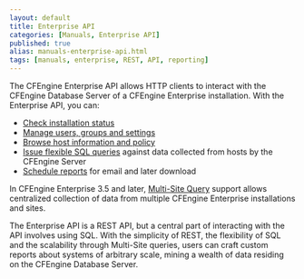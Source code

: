 ```yaml
---
layout: default
title: Enterprise API
categories: [Manuals, Enterprise API]
published: true
alias: manuals-enterprise-api.html
tags: [manuals, enterprise, REST, API, reporting]
---
```


The CFEngine Enterprise API allows HTTP clients to interact with the CFEngine 
Database Server of a CFEngine Enterprise installation. With the Enterprise 
API, you can:

- [Check installation status](manuals-enterprise-api-checking-status.html)
- [Manage users, groups and
  settings](manuals-enterprise-api-managing-users-and-roles.html)
- [Browse host information and
  policy](manuals-enterprise-api-browsing-host-information.html)
- [Issue flexible SQL queries](manuals-enterprise-api-sql-queries.html) 
  against data collected from hosts by the CFEngine Server
- [Schedule 
  reports](manuals-enterprise-api-sql-queries.html#SubscribedQueries) for 
  email and later download

In CFEngine Enterprise 3.5 and later, [Multi-Site
Query](manuals-enterprise-api-multi-site-queries.html) support allows 
centralized collection of data from multiple CFEngine Enterprise installations
and sites.

The Enterprise API is a REST API, but a central part of interacting with the 
API involves using SQL. With the simplicity of REST, the flexibility of 
SQL and the scalability through Multi-Site queries, users can craft custom 
reports about systems of arbitrary scale, mining a wealth of data residing 
on the CFEngine Database Server.
